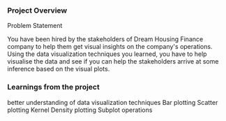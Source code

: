 ### Project Overview

 Problem Statement

You have been hired by the stakeholders of Dream Housing Finance company to help them get visual insights on the company's operations. Using the data visualization techniques you learned, you have to help visualise the data and see if you can help the stakeholders arrive at some inference based on the visual plots.




### Learnings from the project

 better understanding of data visualization techniques
Bar plotting
Scatter plotting
Kernel Density plotting
Subplot operations


